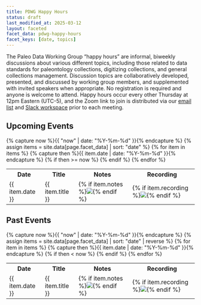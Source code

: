 ```yaml
---
title: PDWG Happy Hours
status: draft
last_modified_at: 2025-03-12
layout: faceted
facet_data: pdwg-happy-hours
facet_keys: [date, topics]
---
```


The Paleo Data Working Group “happy hours” are informal, biweekly discussions about various different topics, including those related to data standards for paleontology collections, digitizing collections, and general collections management. Discussion topics are collaboratively developed, presented, and discussed by working group members, and supplemented with invited speakers when appropriate. No registration is required and anyone is welcome to attend. Happy hours occur every other Thursday at 12pm Eastern (UTC-5), and the Zoom link to join is distributed via our [email list](https://groups.google.com/g/paleo-data/about) and [Slack workspace](https://join.slack.com/t/paleo-data/shared_invite/zt-wtdqsnid-6Xe6cja4YuzFqmzIKfKzHw) prior to each meeting.

<h2>Upcoming Events</h2>
<table class="events faceted">
  <tr>
    <th>Date</th>
    <th>Title</th>
    <th>Notes</th>
    <th>Recording</th>
  </tr>
{% capture now %}{{ "now" | date: "%Y-%m-%d" }}{% endcapture %}
{% assign items = site.data[page.facet_data] | sort: "date" %}
{% for item in items %}
  {% capture then %}{{ item.date | date: "%Y-%m-%d" }}{% endcapture %}
  {% if then >= now %}
    <tr id="{{ item.date }}" data-tags="{{ item.date | date: '%Y'}}|{{ item.topics | join: '|'}}">
      <td>{{ item.date }}</td>
      <td>{{ item.title }}</td>
      <td>{% if item.notes %}<a href="{{ item.notes }}"><img class="icon" src="{{ '/assets/images/ri--file-text-line.png' | relative_url }}"></a>{% endif %}</td>
      <td>{% if item.recording %}<a href="{{ item.recording }}"><img class="icon" src="{{ '/assets/images/ri--video-on-line.png' | relative_url }}"></a>{% endif %}</td>
    </tr>
   {% endif %}
{% endfor %}
</table>

<h2>Past Events</h2>
<table class="events faceted">
  <tr>
    <th>Date</th>
    <th>Title</th>
    <th>Notes</th>
    <th>Recording</th>
  </tr>
{% capture now %}{{ "now" | date: "%Y-%m-%d" }}{% endcapture %}
{% assign items = site.data[page.facet_data] | sort: "date" | reverse %}
{% for item in items %}
  {% capture then %}{{ item.date | date: "%Y-%m-%d" }}{% endcapture %}
  {% if then < now %}
    <tr id="{{ item.date }}" data-tags="{{ item.date | date: '%Y'}}|{{ item.topics | join: '|'}}">
      <td>{{ item.date }}</td>
      <td>{{ item.title }}</td>
      <td>{% if item.notes %}<a href="{{ item.notes }}"><img class="icon" src="{{ '/assets/images/ri--file-text-line.png' | relative_url }}"></a>{% endif %}</td>
      <td>{% if item.recording %}<a href="{{ item.recording }}"><img class="icon" src="{{ '/assets/images/ri--video-on-line.png' | relative_url }}"></a>{% endif %}</td>
    </tr>
   {% endif %}
{% endfor %}
</table>
